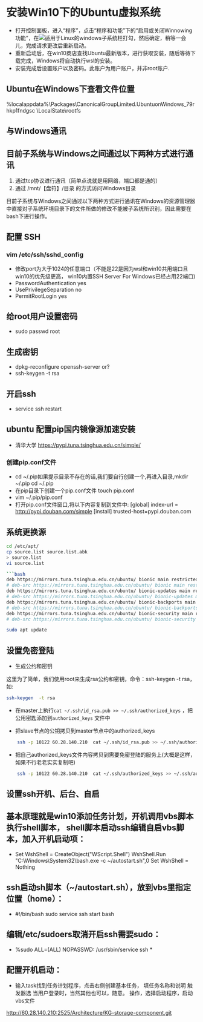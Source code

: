 # 安装Win10下的Ubuntu虚拟系统

- 打开控制面板，进入“程序”，点击“程序和功能”下的“启用或关闭Winnowing功能”，在![适用于Linux的windows子系统](F:\08Python\复习\4eb45805425908c2f9a6b872ac3b7ce.png)栏打勾，然后确定，稍等一会儿，完成请求更改后重新启动。
- 重新启动后，在win10商店查找Ubuntu最新版本，进行获取安装，随后等待下载完成，Windows将自动执行wsl的安装。
- 安装完成后设置账户以及密码。此账户为用户账户，并非root账户.

## Ubuntu在Windows下查看文件位置

%localappdata%\Packages\CanonicalGroupLimited.UbuntuonWindows_79rhkp1fndgsc
\LocalState\rootfs

## 与Windows通讯

## 目前子系统与Windows之间通过以下两种方式进行通讯

1. 通过tcp协议进行通讯（简单点说就是用网络，端口都是通的）
2. 通过 /mnt/【盘符】/目录 的方式访问Windows目录

目前子系统与Windows之间通过以下两种方式进行通讯在Windows的资源管理器中直接对子系统环境目录下的文件所做的修改不能被子系统所识别，因此需要在bash下进行操作。

## 配置 SSH

### vim /etc/ssh/sshd_config

- 修改port为大于1024的任意端口（不能是22是因为wsl和win10共用端口且win10的优先级更高， win10内置SSH Server For Windows已经占用22端口)
- PasswordAuthentication yes
- UsePrivilegeSeparation no
- PermitRootLogin yes

## 给root用户设置密码

- sudo passwd root

## 生成密钥

- dpkg-reconfigure openssh-server
or?
- ssh-keygen  -t rsa

## 开启ssh

- service ssh restart

## ubuntu 配置pip国内镜像源加速安装

- 清华大学 https://pypi.tuna.tsinghua.edu.cn/simple/

### 创建pip.conf文件

- cd ~/.pip如果提示目录不存在的话,我们要自行创建一个,再进入目录,mkdir ~/.pip cd ~/.pip
- 在pip目录下创建一个pip.conf文件  touch pip.conf
- vim ~/.pip/pip.conf
- 打开pip.conf文件窗口,将以下内容复制到文件中:
[global]
index-url = http://pypi.douban.com/simple
[install]
trusted-host=pypi.douban.com

## 系统更换源

```bash
cd /etc/apt/
cp source.list source.list.abk
> source.list
vi source.list

```bash
deb https://mirrors.tuna.tsinghua.edu.cn/ubuntu/ bionic main restricted universe multiverse
# deb-src https://mirrors.tuna.tsinghua.edu.cn/ubuntu/ bionic main restricted universe multiverse
deb https://mirrors.tuna.tsinghua.edu.cn/ubuntu/ bionic-updates main restricted universe multiverse
# deb-src https://mirrors.tuna.tsinghua.edu.cn/ubuntu/ bionic-updates main restricted universe multiverse
deb https://mirrors.tuna.tsinghua.edu.cn/ubuntu/ bionic-backports main restricted universe multiverse
# deb-src https://mirrors.tuna.tsinghua.edu.cn/ubuntu/ bionic-backports main restricted universe multiverse
deb https://mirrors.tuna.tsinghua.edu.cn/ubuntu/ bionic-security main restricted universe multiverse
# deb-src https://mirrors.tuna.tsinghua.edu.cn/ubuntu/ bionic-security main restricted universe multiverse
```

```bash
sudo apt update
```

## 设置免密登陆

- 生成公约和密钥

这里为了简单，我们使用root来生成rsa公约和密钥，命令：ssh-keygen  -t rsa，如:

```bash
ssh-keygen  -t rsa
```

- 在master上执行`cat ~/.ssh/id_rsa.pub >> ~/.ssh/authorized_keys`  ，把公用密匙添加到`authorized_keys` 文件中

- 把slave节点的公钥拷贝到master节点中的authorized_keys

```bash
    ssh -p 10122 60.28.140.210  cat ~/.ssh/id_rsa.pub >> ~/.ssh/authorized_keys
```

- 把自己authorized_keys文件内容拷贝到需要免密登陆的服务上(大概是这样，如果不行老老实实复制吧)

```bash
    ssh -p 10122 60.28.140.210  cat ~/.ssh/authorized_keys >> ~/.ssh/authorized_keys
```

## 设置ssh开机、后台、自启

## 基本原理就是win10添加任务计划，开机调用vbs脚本执行shell脚本， shell脚本启动ssh编辑自启vbs脚本，加入开机启动项：

- Set WshShell = CreateObject("WScript.Shell")
WshShell.Run "C:\Windows\System32\bash.exe -c ~/autostart.sh",0
Set WshShell = Nothing

## ssh启动sh脚本（~/autostart.sh），放到vbs里指定位置（home）：

- #!/bin/bash
sudo service ssh start
bash

## 编辑/etc/sudoers取消开启ssh需要sudo：

- %sudo ALL=(ALL) NOPASSWD: /usr/sbin/service ssh *

## 配置开机启动：

- 输入task找到任务计划程序，点击右侧创建基本任务，
填任务名称和说明
触发器选 当用户登录时，当然其他也可以，随意。
操作，选择启动程序，启动vbs文件

http://60.28.140.210:2525/Architecture/KG-storage-component.git
